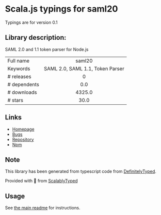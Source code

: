 
# Scala.js typings for saml20

Typings are for version 0.1

## Library description:
SAML 2.0 and 1.1 token parser for Node.js

|                    |                 |
| ------------------ | :-------------: |
| Full name          | saml20 |
| Keywords           | SAML 2.0, SAML 1.1, Token Parser |
| # releases         | 0 |
| # dependents       | 0.0 |
| # downloads        | 4325.0 |
| # stars            | 30.0 |

## Links
- [Homepage](https://github.com/leandrob/saml20#readme)
- [Bugs](https://github.com/leandrob/saml20/issues)
- [Repository](https://github.com/leandrob/saml20)
- [Npm](https://www.npmjs.com/package/saml20)
    


## Note
This library has been generated from typescript code from [DefinitelyTyped](https://definitelytyped.org).

Provided with :purple_heart: from [ScalablyTyped](https://github.com/oyvindberg/ScalablyTyped)

## Usage
See [the main readme](../../readme.md) for instructions.


